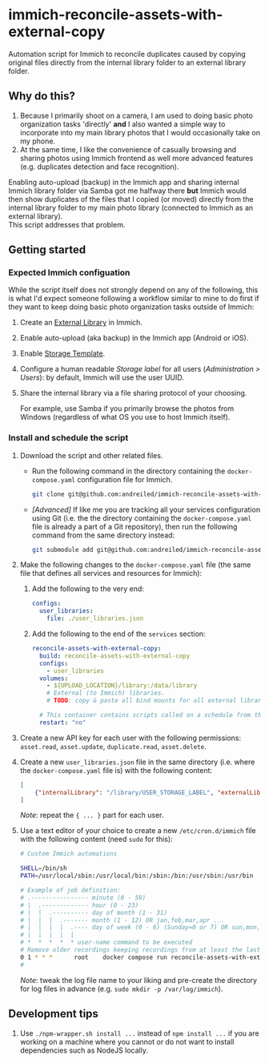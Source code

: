 # immich-reconcile-assets-with-external-copy
Automation script for Immich to reconcile duplicates caused by copying original files directly from the internal library folder to an external library folder.

## Why do this?
1.  Because I primarily shoot on a camera, I am used to doing basic photo organization tasks 'directly'
    **and** I also wanted a simple way to incorporate into my main library photos that I would occasionally take on my phone.
1.  At the same time, I like the convenience of casually browsing and sharing photos using Immich frontend
    as well more advanced features (e.g. duplicates detection and face recognition).

Enabling auto-upload (backup) in the Immich app and sharing internal Immich library folder via Samba got me halfway there
**but** Immich would then show duplicates of the files that I copied (or moved) directly from the internal library folder
to my main photo library (connected to Immich as an external library).  
This script addresses that problem.

## Getting started

### Expected Immich configuation
While the script itself does not strongly depend on any of the following, this is what I'd expect someone following a workflow similar to mine
to do first if they want to keep doing basic photo organization tasks outside of Immich:
1.  Create an [External Library](https://docs.immich.app/guides/external-library/) in Immich.
1.  Enable auto-upload (aka backup) in the Immich app (Android or iOS).
1.  Enable [Storage Template](https://docs.immich.app/administration/storage-template/).
1.  Configure a human readable _Storage label_ for all users (_Administration > Users_): by default, Immich will use the user UUID.
1.  Share the internal library via a file sharing protocol of your choosing.

    For example, use Samba if you primarily browse the photos from Windows (regardless of what OS you use to host Immich itself).

### Install and schedule the script
1.  Download the script and other related files.

    -   Run the following command in the directory containing the `docker-compose.yaml` configuration file for Immich.

        ```bash
        git clone git@github.com:andreiled/immich-reconcile-assets-with-external-copy.git reconcile-assets-with-external-copy
        ```

    -   _[Advanced]_ If like me you are tracking all your services configuration using Git (i.e. the the directory containing the `docker-compose.yaml` file is already a part of a Git repository),
        then run the following command from the same directory instead:

        ```bash
        git submodule add git@github.com:andreiled/immich-reconcile-assets-with-external-copy.git reconcile-assets-with-external-copy
        ```

1.  Make the following changes to the `docker-compose.yaml` file (the same file that defines all services and resources for Immich):

    1.  Add the following to the very end:

        ```yaml
        configs:
          user_libraries:
            file: ./user_libraries.json
        ```

    1.  Add the following to the end of the `services` section:

        ```yaml
        reconcile-assets-with-external-copy:
          build: reconcile-assets-with-external-copy
          configs:
            - user_libraries
          volumes:
            - ${UPLOAD_LOCATION}/library:/data/library
            # External (to Immich) libraries.
            # TODO: copy & paste all bind mounts for all external libraries from the `immich-server` service.

          # This container contains scripts called on a schedule from the host.
          restart: "no"
        ```

1.  Create a new API key for each user with the following permissions: `asset.read`, `asset.update`, `duplicate.read`, `asset.delete`.
1.  Create a new `user_libraries.json` file in the same directory (i.e. where the `docker-compose.yaml` file is) with the following content:

    ```json
    [
        {"internalLibrary": "/library/USER_STORAGE_LABEL", "externalLibrary": "USER_EXTERNAL_LIBRARY_PATH", "apiKey": "USER_API_KEY"}
    ]
    ```

    _Note_: repeat the `{ ... }` part for each user.

1.  Use a text editor of your choice to create a new `/etc/cron.d/immich` file with the following content (need `sudo` for this):

    ```bash
    # Custom Immich automations

    SHELL=/bin/sh
    PATH=/usr/local/sbin:/usr/local/bin:/sbin:/bin:/usr/sbin:/usr/bin

    # Example of job definition:
    # .---------------- minute (0 - 59)
    # |  .------------- hour (0 - 23)
    # |  |  .---------- day of month (1 - 31)
    # |  |  |  .------- month (1 - 12) OR jan,feb,mar,apr ...
    # |  |  |  |  .---- day of week (0 - 6) (Sunday=0 or 7) OR sun,mon,tue,wed,thu,fri,sat
    # |  |  |  |  |
    # *  *  *  *  * user-name command to be executed
    # Remove older recordings keeping recordings from at least the last 7 _full_ days (i.e. not counting today)
    0 1 * * *      root    docker compose run reconcile-assets-with-external-copy >> "/var/log/immich/$( date '+\%Y-\%m' ).reconcile-assets-with-external-copy.log" 2>&1
    #
    ```

    _Note_: tweak the log file name to your liking and pre-create the directory for log files in advance (e.g. `sudo mkdir -p /var/log/immich`).

## Development tips

1.  Use `./npm-wrapper.sh install ...` instead of `npm install ...` if you are working on a machine
    where you cannot or do not want to install dependencies such as NodeJS locally.
